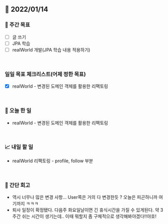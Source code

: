 ## 📅 2022/01/14


### 👏 주간 목표

- [ ] 글 쓰기
- [ ] JPA 학습
- [ ] realWorld 개발(JPA 학습 내용 적용하기)

<br/>

### 일일 목표 체크리스트(어제 정한 목표)

- [x] realWorld - 변경된 도메인 객체를 활용한 리팩토링

<br/>

### 💯 오늘 한 일

- realWorld - 변경된 도메인 객체를 활용한 리팩토링

<br/>

### 📈 내일 할 일

- realWorld 리팩토링 - profile, follow 부분

<br/>

### 🤔 간단 회고

- 역시 너무나 많은 변경 사항... User쪽은 거의 다 변경한듯 ? 오늘은 피곤하니까 여기까지 ㅋㅋㅋ
- 퇴사 일정이 확정됐다. 다음주 화요일날이면 긴 휴식시간을 가질 수 있게된다. 약 3주간 쉬는 시간이 생기는데.. 이때 뭐할지 좀 구체적으로 생각해봐야겠다!!야호!



 








